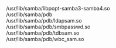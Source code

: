 /usr/lib/samba/libpopt-samba3-samba4.so  
/usr/lib/samba/pdb  
/usr/lib/samba/pdb/ldapsam.so  
/usr/lib/samba/pdb/smbpasswd.so  
/usr/lib/samba/pdb/tdbsam.so  
/usr/lib/samba/pdb/wbc\_sam.so  
